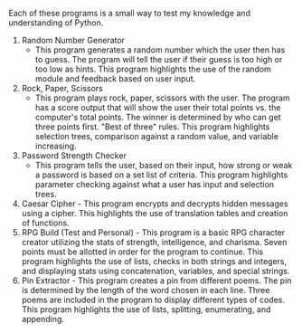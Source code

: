 Each of these programs is a small way to test my knowledge and understanding of Python.

1. Random Number Generator
    - This program generates a random number which the user then has to guess.
      The program will tell the user if their guess is too high or too low as hints.
      This program highlights the use of the random module and feedback based on
      user input.
2. Rock, Paper, Scissors
    - This program plays rock, paper, scissors with the user. The program has a
      score output that will show the user their total points vs. the computer's
      total points. The winner is determined by who can get three points first.
      "Best of three" rules. This program highlights selection trees, comparison
      against a random value, and variable increasing.
3. Password Strength Checker
    - This program tells the user, based on their input, how strong or weak a
      password is based on a set list of criteria. This program highlights
      parameter checking against what a user has input and selection trees.
4. Caesar Cipher
       - This program encrypts and decrypts hidden messages using a cipher. This
         highlights the use of translation tables and creation of functions.
5. RPG Build (Test and Personal)
       - This program is a basic RPG character creator utilizing the stats of
         strength, intelligence, and charisma. Seven points must be allotted in
         order for the program to continue. This program highlights the use of
         lists, checks in both strings and integers, and displaying stats using
         concatenation, variables, and special strings.
6. Pin Extractor
       - This program creates a pin from different poems. The pin is determined
         by the length of the word chosen in each line. Three poems are included
         in the program to display different types of codes. This program
         highlights the use of lists, splitting, enumerating, and appending.
